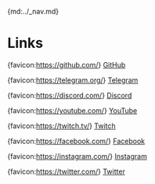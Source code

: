 {md:../_nav.md}

# Links

{favicon:<https://github.com/>} [GitHub](https://github.com/trgwii)

{favicon:<https://telegram.org/>} [Telegram](https://t.me/trgwii)

{favicon:<https://discord.com/>}
[Discord](https://discordapp.com/users/83190681840910336/)

{favicon:<https://youtube.com/>} [YouTube](https://youtube.com/user/TRGWII)

{favicon:<https://twitch.tv/>} [Twitch](https://twitch.tv/trgwii)

{favicon:<https://facebook.com/>} [Facebook](https://facebook.com/trgwii)

{favicon:<https://instagram.com/>}
[Instagram](https://instagram.com/therealtrgwii/)

{favicon:<https://twitter.com/>} [Twitter](https://twitter.com/trgwii)
